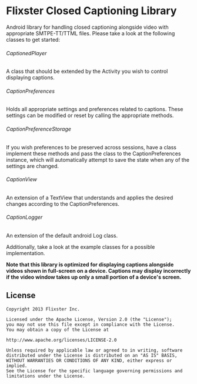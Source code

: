 Flixster Closed Captioning Library
==================================

Android library for handling closed captioning alongside video with appropriate SMTPE-TT/TTML files.  Please take a look at the following classes to get started:

###### CaptionedPlayer
A class that should be extended by the Activity you wish to control displaying captions.

###### CaptionPreferences
Holds all appropriate settings and preferences related to captions.  These settings can be modified or reset by calling the appropriate methods.

###### CaptionPreferenceStorage
If you wish preferences to be preserved across sessions, have a class implement these methods and pass the class to the CaptionPreferences instance, which will automatically attempt to save the state when any of the settings are changed.

###### CaptionView
An extension of a TextView that understands and applies the desired changes according to the CaptionPreferences.

###### CaptionLogger
An extension of the default android Log class.

Additionally, take a look at the example classes for a possible implementation.

**Note that this library is optimized for displaying captions alongside videos shown in full-screen on a device.  Captions may display incorrectly if the video window takes up only a small portion of a device's screen.**

License
-------
```
Copyright 2013 Flixster Inc.

Licensed under the Apache License, Version 2.0 (the "License");
you may not use this file except in compliance with the License.
You may obtain a copy of the License at

http://www.apache.org/licenses/LICENSE-2.0

Unless required by applicable law or agreed to in writing, software
distributed under the License is distributed on an "AS IS" BASIS,
WITHOUT WARRANTIES OR CONDITIONS OF ANY KIND, either express or implied.
See the License for the specific language governing permissions and
limitations under the License.
```
